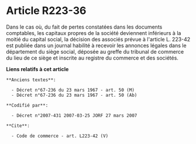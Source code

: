 # Article R223-36

Dans le cas où, du fait de pertes constatées dans les documents comptables, les capitaux propres de la société deviennent
inférieurs à la moitié du capital social, la décision des associés prévue à l'article L. 223-42 est publiée dans un journal
habilité à recevoir les annonces légales dans le département du siège social, déposée au greffe du tribunal de commerce du
lieu de ce siège et inscrite au registre du commerce et des sociétés.

**Liens relatifs à cet article**

	**Anciens textes**:

	  - Décret n°67-236 du 23 mars 1967 - art. 50 (M)
	  - Décret n°67-236 du 23 mars 1967 - art. 50 (Ab)

	**Codifié par**:

	  - Décret n°2007-431 2007-03-25 JORF 27 mars 2007

	**Cite**:

	  - Code de commerce - art. L223-42 (V)
